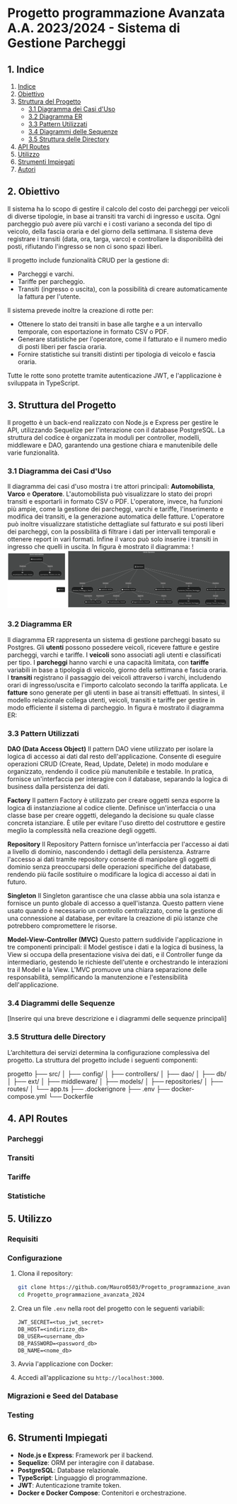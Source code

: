 # Progetto programmazione Avanzata A.A. 2023/2024 - Sistema di Gestione Parcheggi

## 1. Indice
1. [Indice](#1-indice)
2. [Obiettivo](#2-obiettivo)
3. [Struttura del Progetto](#3-struttura-del-progetto)
   - [3.1 Diagramma dei Casi d'Uso](#31-diagramma-dei-casi-duso)
   - [3.2 Diagramma ER](#32-diagramma-er)
   - [3.3 Pattern Utilizzati](#33-pattern-utilizzati)
   - [3.4 Diagrammi delle Sequenze](#34-diagrammi-delle-sequenze)
   - [3.5 Struttura delle Directory](#35-struttura-delle-directory)
4. [API Routes](#4-api-routes)
5. [Utilizzo](#5-utilizzo)
6. [Strumenti Impiegati](#6-strumenti-impiegati)
7. [Autori](#7-autori)

## 2. Obiettivo
Il sistema ha lo scopo di gestire il calcolo del costo dei parcheggi per veicoli di diverse tipologie, in base ai transiti tra varchi di ingresso e uscita. Ogni parcheggio può avere più varchi e i costi variano a seconda del tipo di veicolo, della fascia oraria e del giorno della settimana. Il sistema deve registrare i transiti (data, ora, targa, varco) e controllare la disponibilità dei posti, rifiutando l'ingresso se non ci sono spazi liberi.

Il progetto include funzionalità CRUD per la gestione di:

- Parcheggi e varchi.
- Tariffe per parcheggio.
- Transiti (ingresso o uscita), con la possibilità di creare automaticamente la fattura per l'utente.

Il sistema prevede inoltre la creazione di rotte per:

- Ottenere lo stato dei transiti in base alle targhe e a un intervallo temporale, con esportazione in formato CSV o PDF.
- Generare statistiche per l'operatore, come il fatturato e il numero medio di posti liberi per fascia oraria.
- Fornire statistiche sui transiti distinti per tipologia di veicolo e fascia oraria.

Tutte le rotte sono protette tramite autenticazione JWT, e l'applicazione è sviluppata in TypeScript.

## 3. Struttura del Progetto
Il progetto è un back-end realizzato con Node.js e Express per gestire le API, utilizzando Sequelize per l'interazione con il database PostgreSQL. La struttura del codice è organizzata in moduli per controller, modelli, middleware e DAO, garantendo una gestione chiara e manutenibile delle varie funzionalità.

### 3.1 Diagramma dei Casi d'Uso
Il diagramma dei casi d'uso mostra i tre attori principali: **Automobilista**, **Varco** e **Operatore**. L'automobilista può visualizzare lo stato dei propri transiti e esportarli in formato CSV o PDF. L'operatore, invece, ha funzioni più ampie, come la gestione dei parcheggi, varchi e tariffe, l'inserimento e modifica dei transiti, e la generazione automatica delle fatture. L'operatore può inoltre visualizzare statistiche dettagliate sul fatturato e sui posti liberi dei parcheggi, con la possibilità di filtrare i dati per intervalli temporali e ottenere report in vari formati.
Infine il varco può solo inserire i transiti in ingresso che quelli in uscita. 
In figura è mostrato il diagramma:
!![alt text](<immagini/diagramma dei casi d'uso.png>)

### 3.2 Diagramma ER
Il diagramma ER rappresenta un sistema di gestione parcheggi basato su Postgres.
Gli **utenti** possono possedere veicoli, ricevere fatture e gestire parcheggi, varchi e tariffe. I **veicoli** sono associati agli utenti e classificati per tipo. I **parcheggi** hanno varchi e una capacità limitata, con **tariffe** variabili in base a tipologia di veicolo, giorno della settimana e fascia oraria.
I **transiti** registrano il passaggio dei veicoli attraverso i varchi, includendo orari di ingresso/uscita e l'importo calcolato secondo la tariffa applicata. Le **fatture** sono generate per gli utenti in base ai transiti effettuati.
In sintesi, il modello relazionale collega utenti, veicoli, transiti e tariffe per gestire in modo efficiente il sistema di parcheggio.
In figura è mostrato il diagramma ER:

### 3.3 Pattern Utilizzati
**DAO (Data Access Object)**
 Il pattern DAO viene utilizzato per isolare la logica di accesso ai dati dal resto dell'applicazione. Consente di eseguire operazioni CRUD (Create, Read, Update, Delete) in modo modulare e organizzato, rendendo il codice più manutenibile e testabile. In pratica, fornisce un'interfaccia per interagire con il database, separando la logica di business dalla persistenza dei dati.

**Factory**
 Il pattern Factory è utilizzato per creare oggetti senza esporre la logica di instanziazione al codice cliente. Definisce un'interfaccia o una classe base per creare oggetti, delegando la decisione su quale classe concreta istanziare. È utile per evitare l'uso diretto del costruttore e gestire meglio la complessità nella creazione degli oggetti.

**Repository**
 Il Repository Pattern fornisce un'interfaccia per l'accesso ai dati a livello di dominio, nascondendo i dettagli della persistenza. Astrarre l'accesso ai dati tramite repository consente di manipolare gli oggetti di dominio senza preoccuparsi delle operazioni specifiche del database, rendendo più facile sostituire o modificare la logica di accesso ai dati in futuro.

**Singleton**
 Il Singleton garantisce che una classe abbia una sola istanza e fornisce un punto globale di accesso a quell'istanza. Questo pattern viene usato quando è necessario un controllo centralizzato, come la gestione di una connessione al database, per evitare la creazione di più istanze che potrebbero compromettere le risorse.

**Model-View-Controller (MVC)**
 Questo pattern suddivide l'applicazione in tre componenti principali: il Model gestisce i dati e la logica di business, la View si occupa della presentazione visiva dei dati, e il Controller funge da intermediario, gestendo le richieste dell'utente e orchestrando le interazioni tra il Model e la View. L'MVC promuove una chiara separazione delle responsabilità, semplificando la manutenzione e l'estensibilità dell'applicazione.
### 3.4 Diagrammi delle Sequenze
[Inserire qui una breve descrizione e i diagrammi delle sequenze principali]

### 3.5 Struttura delle Directory
L’architettura dei servizi determina la configurazione complessiva del progetto. La struttura del progetto include i seguenti componenti:

progetto
├── src/
│   ├── config/
│   ├── controllers/
│   ├── dao/
│   ├── db/
│   ├── ext/
│   ├── middleware/
│   ├── models/
│   ├── repositories/
│   ├── routes/
│   └── app.ts
├── .dockerignore
├── .env
├── docker-compose.yml
└── Dockerfile

## 4. API Routes

### Parcheggi

### Transiti

### Tariffe

### Statistiche

## 5. Utilizzo

### Requisiti

### Configurazione
1. Clona il repository:
   ```bash
   git clone https://github.com/Mauro0503/Progetto_programmazione_avanzata_2024.git
   cd Progetto_programmazione_avanzata_2024
   ```

2. Crea un file `.env` nella root del progetto con le seguenti variabili:
   ```
   JWT_SECRET=<tuo_jwt_secret>
   DB_HOST=<indirizzo_db>
   DB_USER=<username_db>
   DB_PASSWORD=<password_db>
   DB_NAME=<nome_db>
   ```

3. Avvia l'applicazione con Docker:

4. Accedi all'applicazione su `http://localhost:3000`.

### Migrazioni e Seed del Database

### Testing

## 6. Strumenti Impiegati
- **Node.js e Express**: Framework per il backend.
- **Sequelize**: ORM per interagire con il database.
- **PostgreSQL**: Database relazionale.
- **TypeScript**: Linguaggio di programmazione.
- **JWT**: Autenticazione tramite token.
- **Docker e Docker Compose**: Contenitori e orchestrazione.

